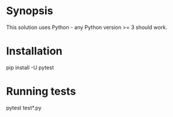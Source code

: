 # Synopsis
This solution uses Python - any Python version >= 3 should work.

# Installation
pip install -U pytest

# Running tests
pytest test*.py
